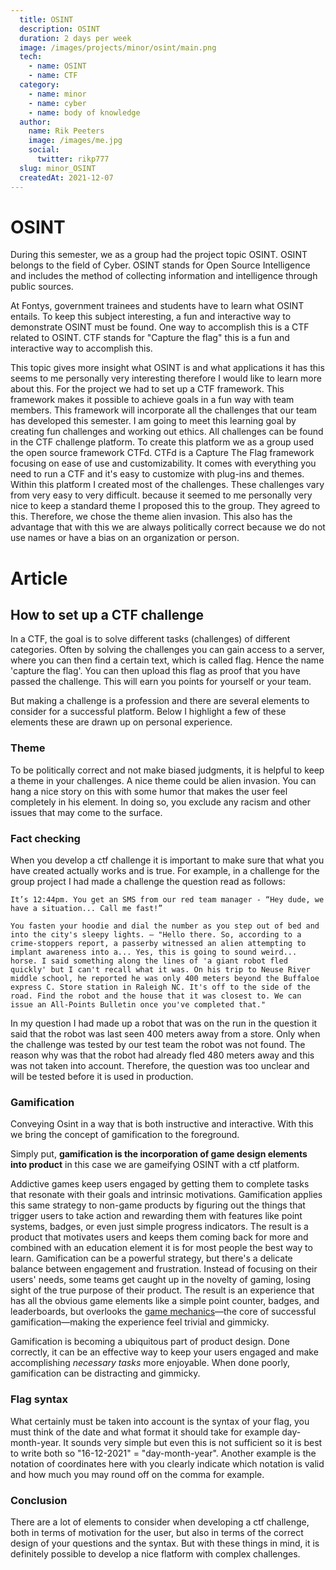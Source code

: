 ```yaml
---
  title: OSINT
  description: OSINT
  duration: 2 days per week
  image: /images/projects/minor/osint/main.png
  tech:
    - name: OSINT
    - name: CTF
  category: 
    - name: minor
    - name: cyber
    - name: body of knowledge 
  author:
    name: Rik Peeters
    image: /images/me.jpg
    social: 
      twitter: rikp777
  slug: minor_OSINT
  createdAt: 2021-12-07
---
```


# OSINT

During this semester, we as a group had the project topic OSINT. OSINT belongs to the field of Cyber. OSINT stands for Open Source Intelligence and includes the method of collecting information and intelligence through public sources.

At Fontys, government trainees and students have to learn what OSINT entails. To keep this subject interesting, a fun and interactive way to demonstrate OSINT must be found. One way to accomplish this is a CTF related to OSINT. CTF stands for "Capture the flag" this is a fun and interactive way to accomplish this.  

This topic gives more insight what OSINT is and what applications it has this seems to me personally very interesting therefore I would like to learn more about this. For the project we had to set up a CTF framework. This framework makes it possible to achieve goals in a fun way with team members. 
This framework will incorporate all the challenges that our team has developed this semester. I am going to meet this learning goal by creating fun challenges and working out ethics. All challenges can be found in the CTF challenge platform. To create this platform we as a group used the open source framework CTFd. CTFd is a Capture The Flag framework focusing on ease of use and customizability. It comes with everything you need to run a CTF and it's easy to customize with plug-ins and themes. Within this platform I created most of the challenges. These challenges vary from very easy to very difficult. because it seemed to me personally very nice to keep a standard theme I proposed this to the group. They agreed to this. Therefore, we chose the theme alien invasion. This also has the advantage that with this we are always politically correct because we do not use names or have a bias on an organization or person.

# Article 

## How to set up a CTF challenge 

In a CTF, the goal is to solve different tasks (challenges) of different categories. Often by solving the challenges you can gain access to a server, where you can then find a certain text, which is called flag. Hence the name 'capture the flag'. You can then upload this flag as proof that you have passed the challenge. This will earn you points for yourself or your team.

But making a challenge is a profession and there are several elements to consider for a successful platform. Below I highlight a few of these elements these are drawn up on personal experience.  

### Theme 

To be politically correct and not make biased judgments, it is helpful to keep a theme in your challenges. A nice theme could be alien invasion. You can hang a nice story on this with some humor that makes the user feel completely in his element. In doing so, you exclude any racism and other issues that may come to the surface.  

### Fact checking 

When you develop a ctf challenge it is important to make sure that what you have created actually works and is true. For example, in a challenge for the group project I had made a challenge the question read as follows:

```  
It’s 12:44pm. You get an SMS from our red team manager - “Hey dude, we have a situation... Call me fast!”

You fasten your hoodie and dial the number as you step out of bed and into the city's sleepy lights. – "Hello there. So, according to a crime-stoppers report, a passerby witnessed an alien attempting to implant awareness into a... Yes, this is going to sound weird... horse. I said something along the lines of 'a giant robot fled quickly' but I can't recall what it was. On his trip to Neuse River middle school, he reported he was only 400 meters beyond the Buffaloe express C. Store station in Raleigh NC. It's off to the side of the road. Find the robot and the house that it was closest to. We can issue an All-Points Bulletin once you've completed that."
```

In my question I had made up a robot that was on the run in the question it said that the robot was last seen 400 meters away from a store. Only when the challenge was tested by our test team the robot was not found. The reason why was that the robot had already fled 480 meters away and this was not taken into account. Therefore, the question was too unclear and will be tested before it is used in production. 

### Gamification 

Conveying Osint in a way that is both instructive and interactive. With this we bring the concept of gamification to the foreground. 

Simply put, **gamification is the incorporation of game design elements into product** in this case we are gameifying OSINT with a ctf platform. 

Addictive games keep users engaged by getting them to complete tasks that resonate with their goals and intrinsic motivations. Gamification applies this same strategy to non-game products by figuring out the things that trigger users to take action and rewarding them with features like point systems, badges, or even just simple progress indicators. The result is a product that motivates users and keeps them coming back for more and combined with an education element it is for most people the best way to learn. Gamification can be a powerful strategy, but there's a delicate balance between engagement and frustration. Instead of focusing on their users' needs, some teams get caught up in the novelty of gaming, losing sight of the true purpose of their product. The result is an experience that has all the obvious game elements like a simple point counter, badges, and leaderboards, but overlooks the [game mechanics](https://en.wikipedia.org/wiki/Game_mechanics)—the core of successful gamification—making the experience feel trivial and gimmicky.

Gamification is becoming a ubiquitous part of product design. Done correctly, it can be an effective way to keep your users engaged and make accomplishing *necessary tasks* more enjoyable. When done poorly, gamification can be distracting and gimmicky. 

### Flag syntax 

What certainly must be taken into account is the syntax of your flag, you must think of the date and what format it should take for example day-month-year. It sounds very simple but even this is not sufficient so it is best to write both so "16-12-2021" = "day-month-year". Another example is the notation of coordinates here with you clearly indicate which notation is valid and how much you may round off on the comma for example. 

### Conclusion 

There are a lot of elements to consider when developing a ctf challenge, both in terms of motivation for the user, but also in terms of the correct design of your questions and the syntax. But with these things in mind, it is definitely possible to develop a nice flatform with complex challenges.







